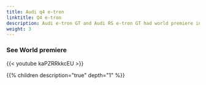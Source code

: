 ```yaml
---
title: Audi q4 e-tron
linktitle: Q4 e-tron
description: Audi e-tron GT and Audi RS e-tron GT had world premiere in 2021
weight: 3
---
```




### See World premiere

{{< youtube kaPZRRkkcEU >}}

{{% children description="true" depth="1" %}}
